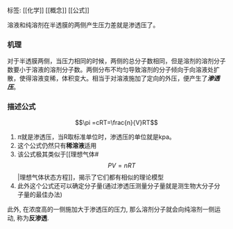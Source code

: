 标签: [[化学]] [[概念]] [[公式]]

溶液和纯溶剂在半透膜的两侧产生压力差就是渗透压了。
### 机理

对于半透膜两侧，当压力相同的时候，两侧的总分子数相同，但是溶剂的溶剂分子数要小于溶液的溶剂分子数。两侧分布不均匀导致溶剂的分子倾向于向溶液处扩散，使得溶液变稀，体积变大。相当于对溶液施加了定向的外压，便产生了***渗透压***。

### 描述公式

$$\pi =cRT=\frac{n}{V}RT$$
1. $\pi$就是渗透压，当R取标准单位时，渗透压的单位就是kpa。
2. 这个公式仍然只有**稀溶液**适用
3. 该公式极其类似于[[理想气体#$$PV=nRT$$|理想气体状态方程]]，揭示了它们都有相似的理论模型
4. 此外这个公式还可以确定分子量(通过渗透压测量分子量就是测生物大分子分子量的最佳办法)

此外, 在浓度高的一侧施加大于渗透压的压力, 那么溶剂分子就会向纯溶剂一侧运动, 称为**反渗透**. 